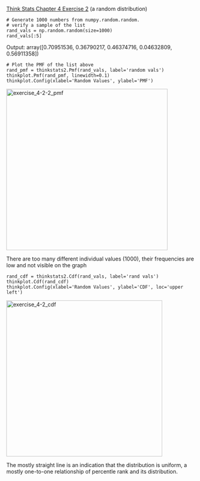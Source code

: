 [Think Stats Chapter 4 Exercise 2](http://greenteapress.com/thinkstats2/html/thinkstats2005.html#toc41) (a random distribution)


```
# Generate 1000 numbers from numpy.random.random.
# verify a sample of the list
rand_vals = np.random.random(size=1000)
rand_vals[:5]
```
Output: array([0.70951536, 0.36790217, 0.46374716, 0.04632809, 0.56911358])

```
# Plot the PMF of the list above
rand_pmf = thinkstats2.Pmf(rand_vals, label='random vals')
thinkplot.Pmf(rand_pmf, linewidth=0.1) 
thinkplot.Config(xlabel='Random Values', ylabel='PMF')
```

<img width="424" alt="exercise_4-2-2_pmf" src="https://user-images.githubusercontent.com/20651507/50542613-f078b600-0b76-11e9-9cb7-ab757924d646.png">


There are too many different individual values (1000), their frequencies are low and not visible on the graph

```
rand_cdf = thinkstats2.Cdf(rand_vals, label='rand vals')
thinkplot.Cdf(rand_cdf)
thinkplot.Config(xlabel='Random Values', ylabel='CDF', loc='upper left')
```

<img width="410" alt="exercise_4-2_cdf" src="https://user-images.githubusercontent.com/20651507/50542591-27020100-0b76-11e9-9d3c-809a30f6414e.png">

The mostly straight line is an indication that the distribution is uniform, a mostly one-to-one relationship of percentle rank and its distribution.
